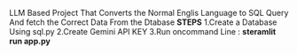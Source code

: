 LLM Based Project
That Converts the Normal Englis Language to SQL Query And fetch the Correct Data From the Dtabase
**STEPS**
1.Create a Database Using sql.py
2.Create Gemini API KEY
3.Run oncommand Line : **steramlit run app.py**
